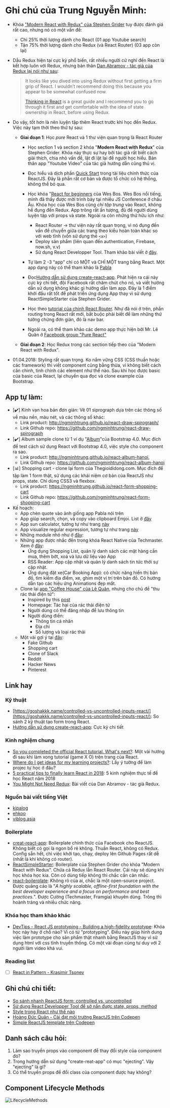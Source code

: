 # Ghi chú của Trung Nguyễn Minh:

- Khóa ["Modern React with Redux" của Stephen Grider](https://www.udemy.com/react-redux/) tuy được đánh giá rất cao, nhưng nó có một vấn đề:
    - Chỉ 25% thời lượng dành cho React (01 app Youtube search)
    - Tận 75% thời lượng dành cho Redux (và React Router) (03 app còn lại)

- Dẫu Redux hiện tại cực kỳ phổ biến, rất nhiều người cứ nghĩ đến React là kết hợp luôn với Redux, nhưng bản thân [Dan Abramov - tác giả của Redux lại nói như sau](https://stackoverflow.com/questions/36634522/how-to-avoid-using-setprops-in-react/36636886#36636886):
    > It looks like you dived into using Redux without first getting a firm grip of React. I wouldn’t recommend doing this because you appear to be somewhat confused now.
    >
    > [Thinking in React](https://reactjs.org/docs/thinking-in-react.html) is a great guide and I recommend you to go through it first and get comfortable with the idea of state ownership in React, before using Redux.

- Do vậy, tốt hơn là nên luyện tập thêm React trước khi học đến Redux. Việc này tạm thời theo thứ tự sau:

    - **Giai đoạn 1**: Học *pure* React và 1 thư viện quan trọng là React Router

        - Học section 1 và section 2 khóa "**Modern React with Redux**" của Stephen Grider. Khóa này thực sự hay bởi tác giả rất biết cách giải thích, chia nhỏ vấn đề, lật đi lật lại để người học hiểu. Bản thân app "Youtube Video" của tác giả hướng dẫn cũng thú vị. 

        - Đọc hiểu và dịch phần [Quick Start](https://reactjs.org/docs/hello-world.html) trong tài liệu chính thức của ReactJS. Đây là phần rất cơ bản và được tổ chức có hệ thống, không thể bỏ qua.

        - Học khóa "[React for beginners](https://reactforbeginners.com/) của Wes Bos. Wes Bos nổi tiếng,  mình đã thấy được mời trình bày tại nhiều JS Conference ở châu Âu. Khóa học của Wes Bos cũng *chỉ tập trung* vào React, không hề đụng đến Redux. App trông rất ấn tượng, đủ để người dùng luyện tập với props và state. Ngoài ra còn những thứ hữu ích như:
            - React Router -> thư viện này rất quan trọng, vì nó đụng đến vấn đề chuyển giữa các trang theo kiểu hoàn toàn khác so với web tĩnh (vốn sử dụng thẻ `<a>`)
            - Deploy sản phẩm (liên quan đến authentication, Firebase, now.sh, v.v)
            - Sử dụng React Developper Tool. Tham khảo bài viết ở [đây](https://github.com/freeCodeCamp-Hanoi/learn-react-udemy/blob/master/posts/Trung-react-developper.md).

        - Tự làm 2 -3 "app" chỉ có MỘT và CHỈ MỘT trang bằng React. Một app dạng này có thể tham khảo là [Pabla](https://goshakkk.name/pabla/index.html)

        - Đọc[Hướng dẫn sử dụng create-react-app](https://github.com/facebook/create-react-app/blob/master/packages/react-scripts/template/README.md). Phát hiện ra cái này cực kỳ chi tiết, đội Facebook rất chăm chút cho nó, và viết hướng dẫn sử dụng không khác gì hướng dẫn làm app. Đây là 1 điểm khởi đầu rất tốt để phát triển ứng dụng App thay vì sử dụng ReactSimpleStarter của Stephen Grider.

        - Học theo [tutorial của chính React Router](https://github.com/reactjs/react-router-tutorial/tree/master/lessons/01-setting-up). Như đã nói ở trên, phần routing trong React rất mới, bắt buộc phải biết để làm những thứ tưởng chừng đơn giản, đó là nav bar.
        
        - Ngoài ra, có thể tham khảo các demo app thực hiện bởi Mr. Lê Quân ở [Facebook group "Pure React"](https://www.facebook.com/groups/purereact/)

    - **Giai đoạn 2**: Học Redux trong các section tiếp theo của "Modern React with Redux". 

- 01.04.2018: Styling rất quan trọng. Ko nắm vững CSS (CSS thuần hoặc các framework) thì viết component cũng bằng thừa, vì không biết cách căn chinh, tinh chỉnh các element như thế nào. Sau khi học được basic của basic của React, lại chuyển qua đọc và clone example của Bootstrap. 

## App tự làm:

- [:heavy_check_mark:] Kính vạn hoa bản đơn giản: Vẽ 01 siprograph dựa trên các thông số về màu nền, màu nét, và các thông số khác:
    - Link product: http://ngminhtrung.github.io/react-draw-spirograph/
    - Link Github repo: https://github.com/ngminhtrung/react-draw-spirograph
- [:heavy_check_mark:] Album sample clone từ 1 ví dụ "[Album](https://getbootstrap.com/docs/4.0/examples/album/)"của Bootstrap 4.0. Mục đích để test cách sử dụng React với Bootstrap 4.0, việc style cho component ra sao.
    - Link product: http://ngminhtrung.github.io/react-album-hanoi,
    - Link Github repo: https://github.com/ngminhtrung/react-album-hanoi
- [📊] Shopping cart - clone lại form của Thegioididong.com. Mục đích để tập làm 1 form thật, sử dụng các khái niệm cơ bản của ReactJS như props, state. Chỉ dùng CSS3 và flexbox.
    - Link product: https://ngminhtrung.github.io/react-form-shopping-cart
    - Link Github repo: https://github.com/ngminhtrung/react-form-shopping-cart
- Kế hoạch:
    - App chèn quote vào ảnh giống app Pabla nói trên
    - App giúp search, chọn, và copy vào clipboard Emjoi. List ở [đây](https://github.com/StylishThemes/GitHub-Dark/wiki/Emoji)
    - App sun calculator, tương tự như trang [này](suncalc.net/)
    - App visualize regular expression, tương tự như trang [này](https://jex.im/regulex/#!flags=&re=%5E(a%7Cb)*%3F%24)
    - Những module nhỏ như ở [đây](https://huynhsamha.github.io/create-react-app-config/):
    - Những app được nhắc đến trong khóa React Native của Techmaster. Xem ở [đây](https://techmaster.vn/khoa-hoc/25567/react-native):
        - Ứng dụng Shopping List, quản lý danh sách các mặt hàng cần mua, thêm bớt, xoá và lưu dữ liệu vào App
        - RSS Reader: App cập nhật và quản lý danh sách tin tức thời sự cập nhật.
        - Ứng dụng đặt xe(Car Booking App): có chức năng hiển thị bản đồ, tìm kiếm địa điểm, xe, ghim một vị trí trên bản đồ. Có hướng dẫn tạo các hiệu ứng Animations đẹp mắt.
    - Clone lại [app "Coffee House" của Lê Quân](https://github.com/quanla/pure-react-sample-coffee), nhưng cho chủ đề "thu rác thải điện tử":
        - Inspired by this [post](https://www.facebook.com/minhcuong/posts/10155720490979495)
        - Homepage: Tác hại của rác thải điện tử 
        - Người dùng có thể đăng nhập để lưu thông tin
        - Người dùng điền:
            - Thông tin cá nhân
            - Địa chỉ
            - Số lượng và loại rác thải
    - Một vài gợi ý tại [đây](https://daveceddia.com/pure-react/?utm_campaign=after-post):
        - Fake Github
        - Shopping cart 
        - Clone of Slack
        - Reddit 
        - Hacker News 
        - Pinterest
## Link hay

### Kỹ thuật
- [https://goshakkk.name/controlled-vs-uncontrolled-inputs-react/](https://goshakkk.name/controlled-vs-uncontrolled-inputs-react/): So sánh 2 kỹ thuật tạo form trong React.
- [Hướng dẫn sử dụng create-react-app](https://github.com/facebook/create-react-app/blob/master/packages/react-scripts/template/README.md): Cực kỳ chi tiết

### Kinh nghiệm chung
- [So you completed the official React tutorial. What's next?](https://goshakkk.name/next-steps-official-react-tutorial/): Một vài hướng đi sau khi làm xong tutorial (game X O) trên trang của React. 
- [Where do I get ideas for my learning projects?](https://goshakkk.name/learning-project-ideas/): Lấy ý tưởng để làm projec tự học ở đâu?
- [5 practical tips to finally learn React in 2018](https://goshakkk.name/tips-finally-learn-react/): 5 kinh nghiệm thực tế để học React năm 2018
- [You Might Not Need Redux](https://medium.com/@dan_abramov/you-might-not-need-redux-be46360cf367): Bài viết của Dan Abramov - tác giả Redux.

### Nguồn bài viết tiếng Việt
- [kipalog](https://kipalog.com/search?q=reactjs)
- [ehkoo](https://ehkoo.com/chu-de/react)
- [viblog.asia](https://viblo.asia/search?q=reactjs)

### Boilerplate

- [creat-react-app](https://github.com/facebook/create-react-app/): Boilerplate chính thức của Facebook cho ReactJS. Không biết có gọi là ngon bổ rẻ không. Thuần React, không có Redux. Config sẵn hết, chỉ việc khởi tạo, chạy, deploy lên Github Pages rất dễ (nhất là khi không có router).
- [ReactSimpleStarter](https://github.com/StephenGrider/ReduxSimpleStarter): Boilerplate của Stephen Grider cho khóa "Modern React with Redux". Chứa cả Redux lẫn React Router. Cái này sẽ dùng khi học khóa học kia. Còn có dùng tiếp không thì chắc cần cân nhắc. 
- [react-boilerplate](https://github.com/react-boilerplate/react-boilerplate): Không rõ của ai, chắc là một open-source project. Được quảng cáo là "*A highly scalable, offline-first foundation with the best developer experience and a focus on performance and best practices.*". Được Cường (Techmaster, Framgia) khuyên dùng. Trông thì hoành tráng và nhiều chức năng.

### Khóa học tham khảo khác
- [DevTips - React JS prototyping - Building a high-fidelity prototype](https://www.youtube.com/playlist?list=PLqGj3iMvMa4LFqyGab_aR7M0zfQm2KTuX): Khóa học này hay ở chỗ nào? Vì có từ "prototyping". Điều này giúp hình dung việc làm prototype cho sản phẩm thật nhanh bằng ReactJS thay vì sử dụng html với css tĩnh truyền thống. Có một vài đoạn cùng tư duy với 2 người làm video khá vui.

### Reading list 
- [ ] [React in Pattern - Krasimir Tsonev](https://krasimir.gitbooks.io/react-in-patterns/content/)


## Ghi chú chi tiết:

- [So sánh nhanh ReactJS form: controlled vs. uncontrolled](https://kipalog.com/posts/ReactJS---Uncontrolled-vs-controlled-forms)
- [Sử dụng React Developper Tool để sờ nắn được state, props, method](https://github.com/freeCodeCamp-Hanoi/learn-react-udemy/blob/master/posts/Trung-react-developper.md)
- [Style trong React như thế nào](https://github.com/freeCodeCamp-Hanoi/learn-react-udemy/blob/master/posts/Trung-style-in-react.md)
- [Hoàng Đức Quân - Cài đạt môi trường ReactJS trên Codepen](https://viblo.asia/p/tao-1-ung-dung-doc-api-voi-react-va-axios-RQqKLzo4l7z#-cai-dat-moi-truong-3)
- [Simple ReactJS template trên Codepen](https://codepen.io/ngminhtrung/pen/erYmPd)

## Danh sách câu hỏi:

1. Làm sao truyền props vào component để thay đổi style của component đó?
2. Trong hướng dẫn sử dụng "create-reat-app" có mục "ejecting". Vậy "ejecting" là gì?
3. Có thể truyền props để đổi class của component được hay không?

## Component Lifecycle Methods

![LifecycleMethods](./images/react-component-lifecycle-illustration.png)